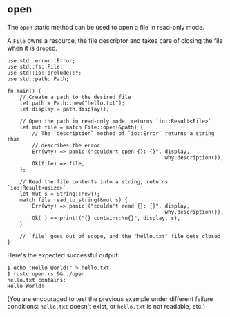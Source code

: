 # `open`

The `open` static method can be used to open a file in read-only mode.

A `File` owns a resource, the file descriptor and takes care of closing the
file when it is `drop`ed.

```rust,editable,ignore
use std::error::Error;
use std::fs::File;
use std::io::prelude::*;
use std::path::Path;

fn main() {
    // Create a path to the desired file
    let path = Path::new("hello.txt");
    let display = path.display();

    // Open the path in read-only mode, returns `io::Result<File>`
    let mut file = match File::open(&path) {
        // The `description` method of `io::Error` returns a string that
        // describes the error
        Err(why) => panic!("couldn't open {}: {}", display,
                                                   why.description()),
        Ok(file) => file,
    };

    // Read the file contents into a string, returns `io::Result<usize>`
    let mut s = String::new();
    match file.read_to_string(&mut s) {
        Err(why) => panic!("couldn't read {}: {}", display,
                                                   why.description()),
        Ok(_) => print!("{} contains:\n{}", display, s),
    }

    // `file` goes out of scope, and the "hello.txt" file gets closed
}

```

Here's the expected successful output:

```shell
$ echo "Hello World!" > hello.txt
$ rustc open.rs && ./open
hello.txt contains:
Hello World!
```

(You are encouraged to test the previous example under different failure
conditions: `hello.txt` doesn't exist, or `hello.txt` is not readable,
etc.)
